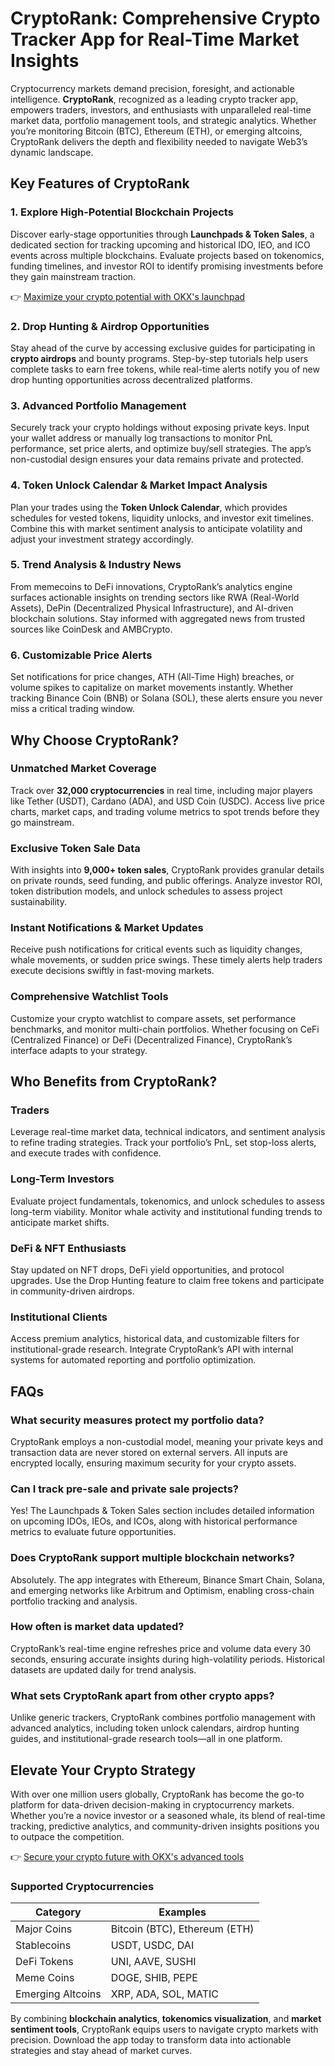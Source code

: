 # CryptoRank: Comprehensive Crypto Tracker App for Real-Time Market Insights  

Cryptocurrency markets demand precision, foresight, and actionable intelligence. **CryptoRank**, recognized as a leading crypto tracker app, empowers traders, investors, and enthusiasts with unparalleled real-time market data, portfolio management tools, and strategic analytics. Whether you’re monitoring Bitcoin (BTC), Ethereum (ETH), or emerging altcoins, CryptoRank delivers the depth and flexibility needed to navigate Web3’s dynamic landscape.  

## Key Features of CryptoRank  

### 1. **Explore High-Potential Blockchain Projects**  
Discover early-stage opportunities through **Launchpads & Token Sales**, a dedicated section for tracking upcoming and historical IDO, IEO, and ICO events across multiple blockchains. Evaluate projects based on tokenomics, funding timelines, and investor ROI to identify promising investments before they gain mainstream traction.  

👉 [Maximize your crypto potential with OKX's launchpad](https://bit.ly/okx-bonus)  

### 2. **Drop Hunting & Airdrop Opportunities**  
Stay ahead of the curve by accessing exclusive guides for participating in **crypto airdrops** and bounty programs. Step-by-step tutorials help users complete tasks to earn free tokens, while real-time alerts notify you of new drop hunting opportunities across decentralized platforms.  

### 3. **Advanced Portfolio Management**  
Securely track your crypto holdings without exposing private keys. Input your wallet address or manually log transactions to monitor PnL performance, set price alerts, and optimize buy/sell strategies. The app’s non-custodial design ensures your data remains private and protected.  

### 4. **Token Unlock Calendar & Market Impact Analysis**  
Plan your trades using the **Token Unlock Calendar**, which provides schedules for vested tokens, liquidity unlocks, and investor exit timelines. Combine this with market sentiment analysis to anticipate volatility and adjust your investment strategy accordingly.  

### 5. **Trend Analysis & Industry News**  
From memecoins to DeFi innovations, CryptoRank’s analytics engine surfaces actionable insights on trending sectors like RWA (Real-World Assets), DePin (Decentralized Physical Infrastructure), and AI-driven blockchain solutions. Stay informed with aggregated news from trusted sources like CoinDesk and AMBCrypto.  

### 6. **Customizable Price Alerts**  
Set notifications for price changes, ATH (All-Time High) breaches, or volume spikes to capitalize on market movements instantly. Whether tracking Binance Coin (BNB) or Solana (SOL), these alerts ensure you never miss a critical trading window.  

## Why Choose CryptoRank?  

### **Unmatched Market Coverage**  
Track over **32,000 cryptocurrencies** in real time, including major players like Tether (USDT), Cardano (ADA), and USD Coin (USDC). Access live price charts, market caps, and trading volume metrics to spot trends before they go mainstream.  

### **Exclusive Token Sale Data**  
With insights into **9,000+ token sales**, CryptoRank provides granular details on private rounds, seed funding, and public offerings. Analyze investor ROI, token distribution models, and unlock schedules to assess project sustainability.  

### **Instant Notifications & Market Updates**  
Receive push notifications for critical events such as liquidity changes, whale movements, or sudden price swings. These timely alerts help traders execute decisions swiftly in fast-moving markets.  

### **Comprehensive Watchlist Tools**  
Customize your crypto watchlist to compare assets, set performance benchmarks, and monitor multi-chain portfolios. Whether focusing on CeFi (Centralized Finance) or DeFi (Decentralized Finance), CryptoRank’s interface adapts to your strategy.  

## Who Benefits from CryptoRank?  

### **Traders**  
Leverage real-time market data, technical indicators, and sentiment analysis to refine trading strategies. Track your portfolio’s PnL, set stop-loss alerts, and execute trades with confidence.  

### **Long-Term Investors**  
Evaluate project fundamentals, tokenomics, and unlock schedules to assess long-term viability. Monitor whale activity and institutional funding trends to anticipate market shifts.  

### **DeFi & NFT Enthusiasts**  
Stay updated on NFT drops, DeFi yield opportunities, and protocol upgrades. Use the Drop Hunting feature to claim free tokens and participate in community-driven airdrops.  

### **Institutional Clients**  
Access premium analytics, historical data, and customizable filters for institutional-grade research. Integrate CryptoRank’s API with internal systems for automated reporting and portfolio optimization.  

## FAQs  

### **What security measures protect my portfolio data?**  
CryptoRank employs a non-custodial model, meaning your private keys and transaction data are never stored on external servers. All inputs are encrypted locally, ensuring maximum security for your crypto assets.  

### **Can I track pre-sale and private sale projects?**  
Yes! The Launchpads & Token Sales section includes detailed information on upcoming IDOs, IEOs, and ICOs, along with historical performance metrics to evaluate future opportunities.  

### **Does CryptoRank support multiple blockchain networks?**  
Absolutely. The app integrates with Ethereum, Binance Smart Chain, Solana, and emerging networks like Arbitrum and Optimism, enabling cross-chain portfolio tracking and analysis.  

### **How often is market data updated?**  
CryptoRank’s real-time engine refreshes price and volume data every 30 seconds, ensuring accurate insights during high-volatility periods. Historical datasets are updated daily for trend analysis.  

### **What sets CryptoRank apart from other crypto apps?**  
Unlike generic trackers, CryptoRank combines portfolio management with advanced analytics, including token unlock calendars, airdrop hunting guides, and institutional-grade research tools—all in one platform.  

## Elevate Your Crypto Strategy  

With over one million users globally, CryptoRank has become the go-to platform for data-driven decision-making in cryptocurrency markets. Whether you’re a novice investor or a seasoned whale, its blend of real-time tracking, predictive analytics, and community-driven insights positions you to outpace the competition.  

👉 [Secure your crypto future with OKX's advanced tools](https://bit.ly/okx-bonus)  

### **Supported Cryptocurrencies**  
| Category       | Examples                          |  
|----------------|-----------------------------------|  
| Major Coins    | Bitcoin (BTC), Ethereum (ETH)     |  
| Stablecoins    | USDT, USDC, DAI                   |  
| DeFi Tokens    | UNI, AAVE, SUSHI                  |  
| Meme Coins     | DOGE, SHIB, PEPE                   |  
| Emerging Altcoins | XRP, ADA, SOL, MATIC          |  

By combining **blockchain analytics**, **tokenomics visualization**, and **market sentiment tools**, CryptoRank equips users to navigate crypto markets with precision. Download the app today to transform data into actionable strategies and stay ahead of market curves.